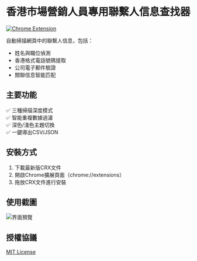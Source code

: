 # 香港市場營銷人員專用聯繫人信息查找器

[![Chrome Extension](https://img.shields.io/badge/Chrome-Extension-%234285F4)](https://chrome.google.com/webstore)

自動掃描網頁中的聯繫人信息，包括：
- 姓名與職位偵測
- 香港格式電話號碼提取
- 公司電子郵件驗證
- 關聯信息智能匹配

## 主要功能
✅ 三種掃描深度模式  
✅ 智能重複數據過濾  
✅ 深色/淺色主題切換  
✅ 一鍵導出CSV/JSON

## 安裝方式
1. 下載最新版CRX文件
2. 開啟Chrome擴展頁面（chrome://extensions）
3. 拖放CRX文件進行安裝

## 使用截圖
![界面預覽](images/screenshot.png)

## 授權協議
[MIT License](LICENSE)